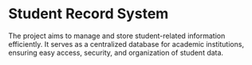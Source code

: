 # Student Record System
The project aims to manage and store student-related information efficiently. 
It serves as a centralized database for academic institutions, ensuring easy access, security, and organization of student data.
